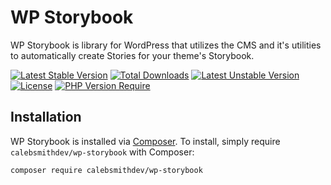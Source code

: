 # WP Storybook

WP Storybook is library for WordPress that utilizes the CMS and it's utilities to automatically create Stories for your theme's Storybook.

[![Latest Stable Version](http://poser.pugx.org/calebsmithdev/wp-storybook/v)](https://packagist.org/packages/calebsmithdev/wp-storybook) [![Total Downloads](http://poser.pugx.org/calebsmithdev/wp-storybook/downloads)](https://packagist.org/packages/calebsmithdev/wp-storybook) [![Latest Unstable Version](http://poser.pugx.org/calebsmithdev/wp-storybook/v/unstable)](https://packagist.org/packages/calebsmithdev/wp-storybook) [![License](http://poser.pugx.org/calebsmithdev/wp-storybook/license)](https://packagist.org/packages/calebsmithdev/wp-storybook) [![PHP Version Require](http://poser.pugx.org/calebsmithdev/wp-storybook/require/php)](https://packagist.org/packages/calebsmithdev/wp-storybook)

## Installation

WP Storybook is installed via [Composer](https://getcomposer.org/). To install, simply require `calebsmithdev/wp-storybook` with Composer:

`composer require calebsmithdev/wp-storybook`